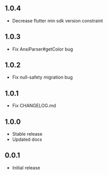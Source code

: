 ## 1.0.4

- Decrease flutter min sdk version constraint

## 1.0.3

- Fix AnsiParser#getColor bug

## 1.0.2

- Fix null-safety migration bug

## 1.0.1

- Fix CHANGELOG.md

## 1.0.0

- Stable release
- Updated docs

## 0.0.1

- Initial release